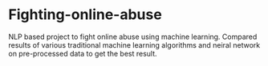 # Fighting-online-abuse
NLP based project to fight online abuse using machine learning.
Compared results of various traditional machine learning algorithms and neiral network on pre-processed data to get the best result.
